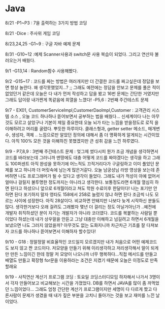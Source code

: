 # Java

8/21 -P1~P3 : 7을 출력하는 3가지 방법 코딩 

8/21 -Dice : 주사위 게임 코딩 

8/23,24,25 -G1~9 : 구글 자바 예제 문제 

8/31 -G10~12 :예제 Scanner사용과 switch문 사용 복습이 되었다. 그리고 연산자 불러오는거 배웠다.

9/1 -G13,14 : Random함수 사용해봤다.

9/2 -G15~17 : 코드를 짜는 방법은 여러개지만 더 간결한 코드를 짜고싶은데 정답을 보면 항상 놀란다. 왜 생각못했었지...? ;;
              그래도 예전에는 정답을 안보고 문제를 풀은 적이 없었던거 같은데 오늘은 다 내가 먼저 작성하고 답을 봤고 16번 문제는 간단한 거였지만 그래도 답이랑 내가짠게 똑같음에 희열을 
              느꼈다!
    -P5,6 : 2번째 주간테스트 문제
    
9/7 - EX01, CustomerServiceImpl,CustomerDaoImpl,Customer : 
      고객관리 시스템 소스 , 오늘 코드 하나하나 뜯어보면서 공부하는 법을 배웠다... 신세계이다 나는 아무것도 모르고 살았구나 기본이 제일 중요한데 오늘 뇌가 타는 느낌을 받을정도로 로직         을 이해하려고 머리를 굴렸다. 뿌듯한 하루이다.
      클래스형과, getter setter 메소드, 매개변수, 생성자, 객체 .. 느낌으로만 알았던 정의에 대해서 좀 더 명확하게 알게되는 시간이었다.  아직 100% 모든 것을 이해하진 못했겠지만 큰 성취       감을 느낀 하루였다.
     
9/9 - P7,8,9 : 3번째 주간테스트 문제 : 엊그제 썼다시피 뭔가 조금 개념을 생각하면서 코드를 바라보는데 그러니까 맨땅에도 대충 어떻게 코드를 짜야겠다는 생각을 하고 그래도 100퍼센트 아직 완성을 못하기에 어느적도 끄적거리다가 구글링하고 이미 풀었던 문제를 보고 하니까 더 머릿속에 남는게 많은거같다. 오늘 남궁성님 라방 영상을 보는데 존버하면 나도 프로그래머가 될 수 있다고 생각이 들었다. 그래도 내가 적성이 아예 없어서 얼마나 걸릴지 불투명한 정도까지는 아니라고 생각한다. 보통정도라면 6개월 열심히 하면 된다고 하셨으니 앞으로 6개월이라고 쳐도 학원 수료이후 한달이다! 나는 포기만 안하면 된다 포기하지 말자 영타도 158에서 258로 늘렸지 않냐 하면 된다 조금씩 나도 모르는 사이에 성장한다. 아직 28살이다. 비교하면 안돼지만 나보다 늦게 시작하신 분들도 많다. 생각한거보다 오래 걸려도 그래봤자 몇년 더 걸리는 정도 아닐거아닌가 ..예전에 개발자 취직하셨던 분이 자기는 개발자가 아니라 코더였다. 코드를 복붙하는 사람일 뿐이었다 하셨는데
내가 상우말을 안듣고 그냥 대충만 이해하고 넘길려고 하면서 6개월을 보냈으면 나도 그러지 않았을까? 아무것도 없는 도화지니까 차근차근 기초를 잘 다져보자 코드를 하나하나 뜯어보면서 이해하자 할수있다!

9/10 - G18 : 정말정말 비효율적인 코드일지 모르겠지만 내가 처음으로 어떤 예제코드도 보지 않고 짠 코드이다. 저모양을 만들기 위해 이리생각하고 저리생각해서 말이 되게만 만든 느낌이긴 한데
정말 저 모양이 나오니까 너무 행복하다...직접 메서드를 만들고 배열도 만들고 확장형 for문을 이용하라는 조건은 지켰기 때문에 오늘은 이정도로 만족할래요

9/19 - 사칙연산 계산기 프로그램 코딩 : 토요일 코딩스터디모임 하자해서 나가서 3명이서 각자 만들어보고 비교해보는 시간을 가졌었다. DB를 하면서 JAVA를 많이 좀 까먹었던 느낌이었다... 그래도 엄청 간단한 계산기 프로그램이지만 세명이 다 다르게 짰고 다른사람이 문제가 생겼을 때 내가 짚은 부분을 고치니 돌아가는 것을 보고 재미를 느낀 날이었다. 
